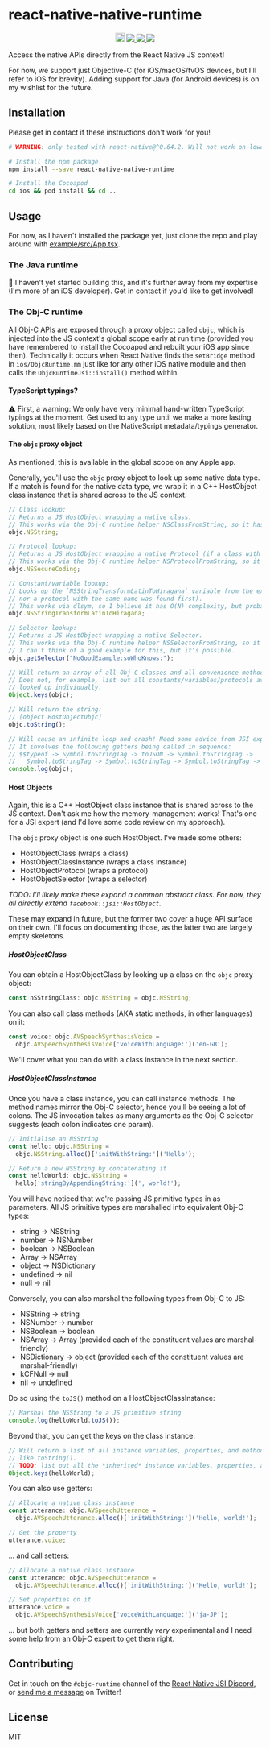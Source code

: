 # react-native-native-runtime

<p align="center">
    <a href="https://badge.fury.io/js/react-native-native-runtime"><img src="https://badge.fury.io/js/react-native-native-runtime.svg" alt="npm version" height="18"></a>
    <a href="https://discord.com/invite/QDMxYqXw">
        <img src="https://img.shields.io/discord/901103300735279144?label=chat&logo=discord"/>
    </a>
    <a href="https://opensource.org/licenses/mit-license.php">
        <img src="https://badges.frapsoft.com/os/mit/mit.png?v=103"/>
    </a>
    <!-- <a href="http://makeapullrequest.com">
        <img src="https://img.shields.io/badge/PRs-welcome-brightgreen.svg?style=flat"/>
    </a> -->
    <a href="https://twitter.com/intent/follow?screen_name=LinguaBrowse">
        <img src="https://img.shields.io/twitter/follow/LinguaBrowse.svg?style=social&logo=twitter"/>
    </a>
</p>

Access the native APIs directly from the React Native JS context!

For now, we support just Objective-C (for iOS/macOS/tvOS devices, but I'll refer to iOS for brevity). Adding support for Java (for Android devices) is on my wishlist for the future.

## Installation

Please get in contact if these instructions don't work for you!

```sh
# WARNING: only tested with react-native@^0.64.2. Will not work on lower versions; *may* work on newer versions.

# Install the npm package
npm install --save react-native-native-runtime

# Install the Cocoapod
cd ios && pod install && cd ..
```

## Usage

For now, as I haven't installed the package yet, just clone the repo and play around with [example/src/App.tsx](example/src/App.tsx).

### The Java runtime

🚧 I haven't yet started building this, and it's further away from my expertise (I'm more of an iOS developer). Get in contact if you'd like to get involved!

### The Obj-C runtime

All Obj-C APIs are exposed through a proxy object called `objc`, which is injected into the JS context's global scope early at run time (provided you have remembered to install the Cocoapod and rebuilt your iOS app since then). Technically it occurs when React Native finds the `setBridge` method in `ios/ObjcRuntime.mm` just like for any other iOS native module and then calls the `ObjcRuntimeJsi::install()` method within.

#### TypeScript typings?

⚠️ First, a warning: We only have very minimal hand-written TypeScript typings at the moment. Get used to `any` type until we make a more lasting solution, most likely based on the NativeScript metadata/typings generator.

#### The `objc` proxy object

As mentioned, this is available in the global scope on any Apple app.

Generally, you'll use the `objc` proxy object to look up some native data type. If a match is found for the native data type, we wrap it in a C++ HostObject class instance that is shared across to the JS context.

```ts
// Class lookup:
// Returns a JS HostObject wrapping a native class.
// This works via the Obj-C runtime helper NSClassFromString, so it has O(1) complexity.
objc.NSString;

// Protocol lookup:
// Returns a JS HostObject wrapping a native Protocol (if a class with the same name wasn't found first).
// This works via the Obj-C runtime helper NSProtocolFromString, so it has O(1) complexity.
objc.NSSecureCoding;

// Constant/variable lookup:
// Looks up the `NSStringTransformLatinToHiragana` variable from the executable (if neither a class
// nor a protocol with the same name was found first).
// This works via dlsym, so I believe it has O(N) complexity, but probably isn't too slow anyway.
objc.NSStringTransformLatinToHiragana;

// Selector lookup:
// Returns a JS HostObject wrapping a native Selector.
// This works via the Obj-C runtime helper NSSelectorFromString, so it has O(1) complexity.
// I can't think of a good example for this, but it's possible.
objc.getSelector("NoGoodExample:soWhoKnows:");

// Will return an array of all Obj-C classes and all convenience methods, but that's all.
// Does not, for example, list out all constants/variables/protocols available. Those have to be
// looked up individually.
Object.keys(objc);

// Will return the string:
// [object HostObjectObjc]
objc.toString();

// Will cause an infinite loop and crash! Need some advice from JSI experts on this.
// It involves the following getters being called in sequence:
// $$typeof -> Symbol.toStringTag -> toJSON -> Symbol.toStringTag -> 
//   Symbol.toStringTag -> Symbol.toStringTag -> Symbol.toStringTag -> toString
console.log(objc);
```

#### Host Objects

Again, this is a C++ HostObject class instance that is shared across to the JS context. Don't ask me how the memory-management works! That's one for a JSI expert (and I'd love some code review on my approach).

The `objc` proxy object is one such HostObject. I've made some others:

* HostObjectClass (wraps a class)
* HostObjectClassInstance (wraps a class instance)
* HostObjectProtocol (wraps a protocol)
* HostObjectSelector (wraps a selector)

*TODO: I'll likely make these expand a common abstract class. For now, they all directly extend `facebook::jsi::HostObject`.*

These may expand in future, but the former two cover a huge API surface on their own. I'll focus on documenting those, as the latter two are largely empty skeletons.


##### HostObjectClass

You can obtain a HostObjectClass by looking up a class on the `objc` proxy object:

```ts
const nSStringClass: objc.NSString = objc.NSString;
```

You can also call class methods (AKA static methods, in other languages) on it:

```ts
const voice: objc.AVSpeechSynthesisVoice = 
  objc.AVSpeechSynthesisVoice['voiceWithLanguage:']('en-GB');
```

We'll cover what you can do with a class instance in the next section.

##### HostObjectClassInstance

Once you have a class instance, you can call instance methods. The method names mirror the Obj-C selector, hence you'll be seeing a lot of colons. The JS invocation takes as many arguments as the Obj-C selector suggests (each colon indicates one param).

```ts
// Initialise an NSString
const hello: objc.NSString =
  objc.NSString.alloc()['initWithString:']('Hello');

// Return a new NSString by concatenating it 
const helloWorld: objc.NSString =
  hello['stringByAppendingString:'](', world!');
```

You will have noticed that we're passing JS primitive types in as parameters. All JS primitive types are marshalled into equivalent Obj-C types:

* string -> NSString
* number -> NSNumber
* boolean -> NSBoolean
* Array -> NSArray
* object -> NSDictionary
* undefined -> nil
* null -> nil

Conversely, you can also marshal the following types from Obj-C to JS:

* NSString -> string
* NSNumber -> number
* NSBoolean -> boolean
* NSArray -> Array (provided each of the constituent values are marshal-friendly)
* NSDictionary -> object (provided each of the constituent values are marshal-friendly)
* kCFNull -> null
* nil -> undefined

Do so using the `toJS()` method on a HostObjectClassInstance:

```ts
// Marshal the NSString to a JS primitive string
console.log(helloWorld.toJS());
```

Beyond that, you can get the keys on the class instance:

```ts
// Will return a list of all instance variables, properties, and methods, and some methods
// like toString().
// TODO: list out all the *inherited* instance variables, properties, and methods as well.
Object.keys(helloWorld);
```

You can also use getters:

```ts
// Allocate a native class instance
const utterance: objc.AVSpeechUtterance =
  objc.AVSpeechUtterance.alloc()['initWithString:']('Hello, world!');

// Get the property
utterance.voice;
```

... and call setters:

```ts
// Allocate a native class instance
const utterance: objc.AVSpeechUtterance =
  objc.AVSpeechUtterance.alloc()['initWithString:']('Hello, world!');

// Set properties on it
utterance.voice =
  objc.AVSpeechSynthesisVoice['voiceWithLanguage:']('ja-JP');
```

... but both getters and setters are currently *very* experimental and I need some help from an Obj-C expert to get them right.

## Contributing

Get in touch on the `#objc-runtime` channel of the [React Native JSI Discord](https://discord.com/invite/QDMxYqXw), or [send me a message](https://twitter.com/LinguaBrowse) on Twitter!

## License

MIT
